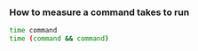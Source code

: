 ---
---

### How to measure a command takes to run

```bash
time command
time (command && command)
```
